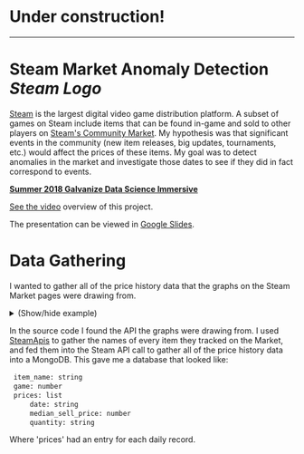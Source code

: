 # Under construction!
---

# Steam Market Anomaly Detection _*Steam Logo*_
[Steam](https://store.steampowered.com/) is the largest digital video game distribution platform. A subset of games on Steam include items that can be found in-game and sold to other players on [Steam's Community Market](https://steamcommunity.com/market/). My hypothesis was that significant events in the community (new item releases, big updates, tournaments, etc.) would affect the prices of these items. My goal was to detect anomalies in the market and investigate those dates to see if they did in fact correspond to events.

[__Summer 2018 Galvanize Data Science Immersive__](https://www.galvanize.com/austin)

[See the video](https://youtu.be/1V9y67HRVrE) overview of this project.

The presentation can be viewed in [Google Slides](https://docs.google.com/presentation/d/12XAat28ZXKdyjs9xiH4Vvo63eOOn7Ir9VesQmASp_0Y/edit?usp=sharing).

# Data Gathering

I wanted to gather all of the price history data that the graphs on the Steam Market pages were drawing from.
<details><summary>(Show/hide example)</summary>
<p>
<img src='images/market_example.png' height=80% width=80%>
</p>
</details>

In the source code I found the API the graphs were drawing from. I used [SteamApis](https://steamapis.com/) to gather the names of every item they tracked on the Market, and fed them into the Steam API call to gather all of the price history data into a MongoDB. This gave me a database that looked like:
```
 item_name: string
 game: number
 prices: list
     date: string
     median_sell_price: number
     quantity: string
```
Where 'prices' had an entry for each daily record.
